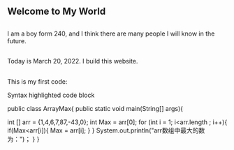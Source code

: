 ## Welcome to My World

##
I am a boy form 240, and I think there are many people I will know in the future.

##
Today is March 20, 2022. I build this website.
##
This is my first code:


Syntax highlighted code block

public class ArrayMax{
public static void main(String[] args){
  
  int [] arr = {1,4,6,7,87,-43,0};
  int Max = arr[0];
  for (int i = 1; i<arr.length ; i++){
  if(Max<arr[i]){
  Max = arr[i];
    }
  }
 System.out.println("arr数组中最大的数为：")；
 }
}
